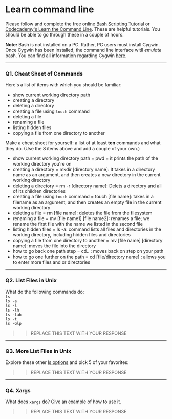 # Learn command line

Please follow and complete the free online [Bash Scripting Tutorial](https://ryanstutorials.net/bash-scripting-tutorial/) or [Codecademy's Learn the Command Line](https://www.codecademy.com/learn/learn-the-command-line). These are helpful tutorials. You should be able to go through these in a couple of hours.

**Note:** Bash is not installed on a PC. Rather, PC users must install Cygwin. Once Cygwin has been installed, the command line interface witll _emulate_ bash. You can find all information regarding Cygwin [here](https://www.cygwin.com/).

---

### Q1.  Cheat Sheet of Commands  

Here's a list of items with which you should be familiar:  
* show current working directory path
* creating a directory
* deleting a directory
* creating a file using `touch` command
* deleting a file
* renaming a file
* listing hidden files
* copying a file from one directory to another

Make a cheat sheet for yourself: a list of at least **ten** commands and what they do.  (Use the 8 items above and add a couple of your own.)  

* show current working directory path = pwd = it prints the path of the working directory you're on  
* creating a directory = mkdir [directory name]: It takes in a directory name as an argument, and then creates a new directory in the current working directory  
* deleting a directory = rm -r [directory name]: Delets a directory and all of its children directories  
* creating a file using `touch` command = touch [file name]: takes in a filename as an argument, and then creates an empty file in the current working directory  
* deleting a file = rm [file name]: deletes the file from the filesystem  
* renaming a file = mv [file name1] [file name2]: renames a file; we rename the first file with the name we listed in the second file  
* listing hidden files = ls -a: command lists all files and directories in the working directory, including hidden files and directories  
* copying a file from one directory to another = mv [file name] [directory name]: moves the file into the directory  
* how to go back one path step = cd.. : moves back on step on your path  
* how to go one further on the path = cd [file/directory name] : allows you to enter more files and or directories  

---

### Q2.  List Files in Unix   

What do the following commands do:  
`ls`  
`ls -a`  
`ls -l`  
`ls -lh`  
`ls -lah`  
`ls -t`  
`ls -Glp`  

> > REPLACE THIS TEXT WITH YOUR RESPONSE

---

### Q3.  More List Files in Unix  

Explore these other [ls options](http://www.techonthenet.com/unix/basic/ls.php) and pick 5 of your favorites:

> > REPLACE THIS TEXT WITH YOUR RESPONSE

---

### Q4.  Xargs   

What does `xargs` do? Give an example of how to use it.

> > REPLACE THIS TEXT WITH YOUR RESPONSE

 

